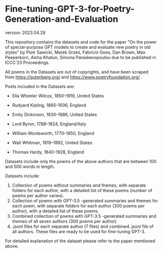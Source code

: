 # Fine-tuning-GPT-3-for-Poetry-Generation-and-Evaluation

version: 2023.04.28

This repository contains the datasets and code for the paper "On the power of special-purpose GPT models to create and evaluate new poetry in old styles" by Piotr Sawicki, Marek Grześ, Fabricio Goes, Dan Brown, Max Peeperkorn, Aisha Khatun, Simona Paraskevopoulou
due to be published in ICCC'23 Proceedings.

All poems in the Datasets are out of copyrights, and have been scraped from https://gutenberg.org/ and https://www.poetryfoundation.org/ .

  Poets included in the Datasets are:

  * Ella Wheeler Wilcox, 1850–1919, United States

   * Rudyard Kipling, 1865–1936, England

   * Emily Dickinson, 1830–1886, United States 

   * Lord Byron, 1788–1824, England/Italy

   * William Wordsworth, 1770–1850, England

   * Walt Whitman, 1819–1892, United States 

   * Thomas Hardy, 1840–1928, England


Datasets include only the poems of the above authors that are between 100 and 500 words in length.

Datasets include:

1. Collection of poems without summaries and themes, with separate folders for each author, with a detailed list of these poems (number of poems per author varies).
2. Collection of poems with GPT-3.5 -generated summaries and themes for each poem, with separate folders for each author (300 poems per author), with a detailed list of these poems.
3. Combined collection of poems with GPT-3.5 -generated summaries and themes of all seven authors (300 poems per author)
4. .jsonl files for each separate author (7 files) and combined .jsonl file of all authors. These files are ready to be used for fine-tuning GPT-3.

For detailed explanation of the dataset please refer to the paper mentioned above. 


